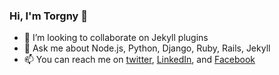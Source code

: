 ### Hi, I'm Torgny 👋

- 👯 I’m looking to collaborate on Jekyll plugins
- 💬 Ask me about Node.js, Python, Django, Ruby, Rails, Jekyll
- 📫 You can reach me on [twitter](https://twitter.com/torgnybjers), [LinkedIn](https://www.linkedin.com/in/torgnybjers/?lipi=urn%3Ali%3Apage%3Ad_flagship3_feed%3Bmtx0%2Fk6xSqSV2LrA7Flqbg%3D%3D), and [Facebook](https://www.facebook.com/torgny)
